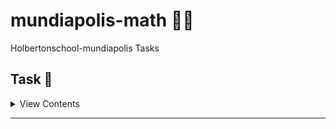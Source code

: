 # mundiapolis-math :man_student:
Holbertonschool-mundiapolis
Tasks 

## Task 💪

<details>
<summary>View Contents</summary>

#### 0\. Slice Me Up mandatory

Complete the following source code (found below):

*   `arr1` should be the first two numbers of `arr`
*   `arr2` should be the last five numbers of `arr`
*   `arr3` should be the 2nd through 6th numbers of `arr`
*   You are not allowed to use any loops or conditional statements
*   Your program should be exactly 8 lines

#### 1\. Trim Me Down mandatory

Complete the following source code (found below):

*   `the_middle` should be a 2D matrix containing the 3rd and 4th columns of `matrix`
*   You are not allowed to use any conditional statements
*   You are only allowed to use one `for` loop
*   Your program should be exactly 6 lines

#### 2\. Size Me Please mandatory

Write a function `def matrix_shape(matrix):` that calculates the shape of a matrix:

*   You can assume all elements in the same dimension are of the same type/shape
*   The shape should be returned as a list of integers

#### 3\. Flip Me Over mandatory

Write a function `def matrix_transpose(matrix):` that returns the transpose of a 2D matrix, `matrix`:

*   You must return a new matrix
*   You can assume that `matrix` is never empty
*   You can assume all elements in the same dimension are of the same type/shape

#### 4\. Line Up mandatory

Write a function `def add_arrays(arr1, arr2):` that adds two arrays element-wise:

*   You can assume that `arr1` and `arr2` are lists of ints/floats
*   You must return a new list
*   If `arr1` and `arr2` are not the same shape, return `None`



#### 5\. Across The Planes mandatory

Write a function `def add_matrices2D(mat1, mat2):` that adds two matrices element-wise:

*   You can assume that `mat1` and `mat2` are 2D matrices containing ints/floats
*   You can assume all elements in the same dimension are of the same type/shape
*   You must return a new matrix
*   If `mat1` and `mat2` are not the same shape, return `None`

**Repo:**

*   GitHub repository: `holbertonschool-machine_learning`
*   Directory: `math/0x00-linear_algebra`
*   File: [`5-across_the_planes.py`](./5-across_the_planes.py)



#### 6\. Howdy Partner mandatory

Write a function `def cat_arrays(arr1, arr2):` that concatenates two arrays:

*   You can assume that `arr1` and `arr2` are lists of ints/floats
*   You must return a new list

#### 7\. Gettin’ Cozy mandatory

Write a function `def cat_matrices2D(mat1, mat2, axis=0):` that concatenates two matrices along a specific axis:

*   You can assume that `mat1` and `mat2` are 2D matrices containing ints/floats
*   You can assume all elements in the same dimension are of the same type/shape
*   You must return a new matrix
*   If the two matrices cannot be concatenated, return `None`


#### 8\. Ridin’ Bareback mandatory

Write a function `def mat_mul(mat1, mat2):` that performs matrix multiplication:

*   You can assume that `mat1` and `mat2` are 2D matrices containing ints/floats
*   You can assume all elements in the same dimension are of the same type/shape
*   You must return a new matrix
*   If the two matrices cannot be multiplied, return `None`


#### 9\. Let The Butcher Slice It mandatory

Complete the following source code (found below):

*   `mat1` should be the middle two rows of `matrix`
*   `mat2` should be the middle two columns of `matrix`
*   `mat3` should be the bottom-right, square, 3x3 matrix of `matrix`
*   You are not allowed to use any loops or conditional statements
*   Your program should be exactly 10 lines



#### 10\. I’ll Use My Scale mandatory

Write a function `def np_shape(matrix):` that calculates the shape of a `numpy.ndarray`:

*   You are not allowed to use any loops or conditional statements
*   You are not allowed to use `try/except` statements
*   The shape should be returned as a tuple of integers
    

#### 11\. The Western Exchange mandatory

Write a function `def np_transpose(matrix):` that transposes `matrix`:

*   You can assume that `matrix` can be interpreted as a `numpy.ndarray`
*   You are not allowed to use any loops or conditional statements
*   You must return a new `numpy.ndarray`



#### 12\. Bracing The Elements mandatory

Write a function `def np_elementwise(mat1, mat2):` that performs element-wise addition, subtraction, multiplication, and division:

*   You can assume that `mat1` and `mat2` can be interpreted as `numpy.ndarray`s
*   You should return a tuple containing the element-wise sum, difference, product, and quotient, respectively
*   You are not allowed to use any loops or conditional statements
*   You can assume that `mat1` and `mat2` are never empty

#### 13\. Cat's Got Your Tongue mandatory

Write a function `def np_cat(mat1, mat2, axis=0)` that concatenates two matrices along a specific axis:

*   You can assume that `mat1` and `mat2` can be interpreted as `numpy.ndarray`s
*   You must return a new `numpy.ndarray`
*   You are not allowed to use any loops or conditional statements
*   You may use: `import numpy as np`
*   You can assume that `mat1` and `mat2` are never empty


#### 14\. Saddle Up mandatory

Write a function `def np_matmul(mat1, mat2):` that performs matrix multiplication:

*   You can assume that `mat1` and `mat2` are `numpy.ndarray`s
*   You are not allowed to use any loops or conditional statements
*   You may use: `import numpy as np`
*   You can assume that `mat1` and `mat2` are never empty



#### 15\. Slice Like A Ninja 

Write a function `def np_slice(matrix, axes={}):` that slices a matrix along a specific axes:

*   You can assume that `matrix` is a `numpy.ndarray`
*   You must return a new `numpy.ndarray`
*   `axes` is a dictionary where the `key` is an axis to slice along and the `value` is a tuple representing the slice to make along that axis
*   You can assume that axes represents a valid slice
*   [Hint](/rltoken/e-cIWjiDH3MX5U51hGPgtw "Hint")

#### 16\. The Whole Barn 

Write a function `def add_matrices(mat1, mat2):` that adds two matrices:

*   You can assume that `mat1` and `mat2` are matrices containing ints/floats
*   You can assume all elements in the same dimension are of the same type/shape
*   You must return a new matrix
*   If matrices are not the same shape, return `None`
*   You can assume that `mat1` and `mat2` will never be empty



#### 17\. Squashed Like Sardines 

Write a function `def cat_matrices(mat1, mat2, axis=0):` that concatenates two matrices along a specific axis:

*   You can assume that `mat1` and `mat2` are matrices containing ints/floats
*   You can assume all elements in the same dimension are of the same type/shape
*   You must return a new matrix
*   If you cannot concatenate the matrices, return `None`
*   You can assume that `mat1` and `mat2` are never empty

_Note the time difference between the standard `Python3` library and the `numpy` library is an order of magnitude! When you have matrices with millions of data points, this time adds up!_

</details>

---